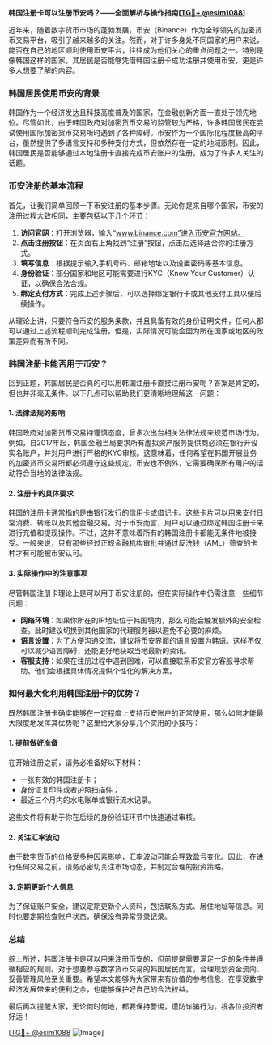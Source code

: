 **韩国注册卡可以注册币安吗？——全面解析与操作指南[[TG💪+ @esim1088](https://t.me/s/esim1088)]**

近年来，随着数字货币市场的蓬勃发展，币安（Binance）作为全球领先的加密货币交易平台，吸引了越来越多的关注。然而，对于许多身处不同国家的用户来说，能否在自己的地区顺利使用币安平台，往往成为他们关心的重点问题之一。特别是像韩国这样的国家，其居民是否能够凭借韩国注册卡成功注册并使用币安，更是许多人想要了解的内容。

### 韩国居民使用币安的背景

韩国作为一个经济发达且科技高度普及的国家，在金融创新方面一直处于领先地位。尽管如此，由于韩国政府对加密货币交易的监管较为严格，许多韩国居民在尝试使用国际加密货币交易所时遇到了各种障碍。币安作为一个国际化程度极高的平台，虽然提供了多语言支持和多种支付方式，但依然存在一定的地域限制。因此，韩国居民是否能够通过本地注册卡直接完成币安账户的注册，成为了许多人关注的话题。

### 币安注册的基本流程

首先，让我们简单回顾一下币安注册的基本步骤。无论你是来自哪个国家，币安的注册过程大致相同，主要包括以下几个环节：

1. **访问官网**：打开浏览器，输入“www.binance.com”进入币安官方网站。
2. **点击注册按钮**：在页面右上角找到“注册”按钮，点击后选择适合你的注册方式。
3. **填写信息**：根据提示输入手机号码、邮箱地址以及设置密码等基本信息。
4. **身份验证**：部分国家和地区可能需要进行KYC（Know Your Customer）认证，以确保合法合规。
5. **绑定支付方式**：完成上述步骤后，可以选择绑定银行卡或其他支付工具以便后续操作。

从理论上讲，只要符合币安的服务条款，并且具备有效的身份证明文件，任何人都可以通过上述流程顺利完成注册。但是，实际情况可能会因为所在国家或地区的政策差异而有所不同。

### 韩国注册卡能否用于币安？

回到正题，韩国居民是否真的可以用韩国注册卡直接注册币安呢？答案是肯定的，但也并非毫无条件。以下几点可以帮助我们更清晰地理解这一问题：

#### 1. 法律法规的影响
韩国政府对加密货币交易持谨慎态度，曾多次出台相关法律法规来规范市场行为。例如，自2017年起，韩国金融当局要求所有虚拟资产服务提供商必须在银行开设实名账户，并对用户进行严格的KYC审核。这意味着，任何希望在韩国开展业务的加密货币交易所都必须遵守这些规定。币安也不例外，它需要确保所有用户的活动符合当地的法律法规。

#### 2. 注册卡的具体要求
韩国的注册卡通常指的是由银行发行的信用卡或借记卡。这些卡片可以用来支付日常消费、转账以及其他金融交易。对于币安而言，用户可以通过绑定韩国注册卡来进行充值和提现操作。不过，这并不意味着所有的韩国注册卡都能无条件地被接受。一般来说，只有那些经过正规金融机构审批并通过反洗钱（AML）筛查的卡种才有可能被币安认可。

#### 3. 实际操作中的注意事项
尽管韩国注册卡理论上是可以用于币安注册的，但在实际操作中仍需注意一些细节问题：
   - **网络环境**：如果你所在的IP地址位于韩国境内，那么可能会触发额外的安全检查。此时建议切换到其他国家的代理服务器以避免不必要的麻烦。
   - **语言设置**：为了方便沟通交流，建议将币安界面的语言设置为韩语。这样不仅可以减少语言障碍，还能更好地获取当地最新的资讯。
   - **客服支持**：如果在注册过程中遇到困难，可以直接联系币安官方客服寻求帮助。他们会根据具体情况提供个性化的解决方案。

### 如何最大化利用韩国注册卡的优势？

既然韩国注册卡确实能够在一定程度上支持币安账户的正常使用，那么如何才能最大限度地发挥其优势呢？这里给大家分享几个实用的小技巧：

#### 1. 提前做好准备
在开始注册之前，请务必准备好以下材料：
   - 一张有效的韩国注册卡；
   - 身份证复印件或者护照扫描件；
   - 最近三个月内的水电账单或银行流水记录。

这些文件将有助于你在后续的身份验证环节中快速通过审核。

#### 2. 关注汇率波动
由于数字货币的价格受多种因素影响，汇率波动可能会导致盈亏变化。因此，在进行任何交易之前，请务必密切关注市场动态，并制定合理的投资策略。

#### 3. 定期更新个人信息
为了保证账户安全，建议定期更新个人资料，包括联系方式、居住地址等信息。同时也要定期检查账户状态，确保没有异常登录记录。

### 总结

综上所述，韩国注册卡是可以用来注册币安的，但前提是需要满足一定的条件并遵循相应的规则。对于想要参与数字货币交易的韩国居民而言，合理规划资金流向、妥善管理风险至关重要。希望本文能够为大家带来有价值的参考信息，在享受数字经济发展带来的便利之余，也能够保护好自己的合法权益。

最后再次提醒大家，无论何时何地，都要保持警惕，谨防诈骗行为。祝各位投资者好运！

[[TG💪+ @esim1088](https://t.me/s/esim1088) ![Image](https://i.postimg.cc/4NQfJmqS/Snipaste-2025-05-13-00-14-12.png)]